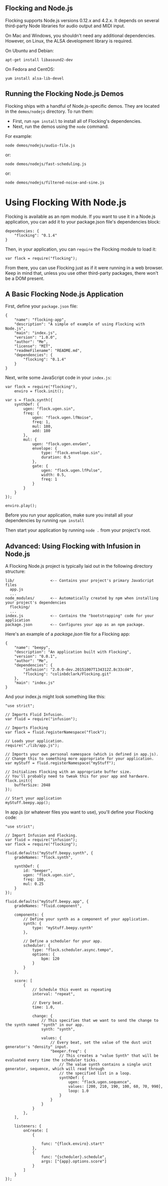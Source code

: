 ## Flocking and Node.js ##

Flocking supports Node.js versions 0.12.x and 4.2.x. It depends on several third-party Node libraries for audio output and MIDI input.

On Mac and Windows, you shouldn't need any additional dependencies. However, on Linux, the ALSA development library is required.

On Ubuntu and Debian:

    apt-get install libasound2-dev

On Fedora and CentOS:

    yum install alsa-lib-devel


## Running the Flocking Node.js Demos ##

Flocking ships with a handful of Node.js-specific demos. They are located in the <code>demos/nodejs</code> directory. To run them:
* First, run <code>npm install</code> to install all of Flocking's dependencies.
* Next, run the demos using the <code>node</code> command.

For example:

    node demos/nodejs/audio-file.js

or:

    node demos/nodejs/fast-scheduling.js

or:

    node demos/nodejs/filtered-noise-and-sine.js


# Using Flocking With Node.js #

Flocking is available as an npm module. If you want to use it in a Node.js application, you can add it to your package.json file's dependencies block:

    dependencies: {
        "flocking": "0.1.4"
    }

Then, in your application, you can <code>require</code> the Flocking module to load it:

    var flock = require("flocking");

From there, you can use Flocking just as if it were running in a web browser. Keep in mind that, unless you use other third-party packages, there won't be a DOM present.


## A Basic Flocking Node.js Application ##

First, define your <code>package.json</code> file:

    {
        "name": "flocking-app",
        "description": "A simple of example of using Flocking with Node.js",
        "main": "index.js",
        "version": "1.0.0",
        "author": "Me",
        "license": "MIT",
        "readmeFilename": "README.md",
        "dependencies": {
            "flocking": "0.1.4"
        }
    }

Next, write some JavaScript code in your <code>index.js</code>:

    var flock = require("flocking"),
        enviro = flock.init();

    var s = flock.synth({
        synthDef: {
            ugen: "flock.ugen.sin",
            freq: {
                ugen: "flock.ugen.lfNoise",
                freq: 1,
                mul: 180,
                add: 180
            },
            mul: {
                ugen: "flock.ugen.envGen",
                envelope: {
                    type: "flock.envelope.sin",
                    duration: 0.5
                },
                gate: {
                    ugen: "flock.ugen.lfPulse",
                    width: 0.5,
                    freq: 1
                }
            }
        }
    });

    enviro.play();

Before you run your application, make sure you install all your dependencies by running <code>npm install</code>

Then start your application by running <code>node .</code> from your project's root.


## Advanced: Using Flocking with Infusion in Node.js ##

A Flocking Node.js project is typically laid out in the following directory structure:

    lib/                <-- Contains your project's primary JavaScript files
      app.js
      ...
    node_modules/       <-- Automatically created by npm when installing your project's dependencies
      flocking/
      ...
    index.js            <-- Contains the "bootstrapping" code for your application
    package.json        <-- Configures your app as an npm package.

Here's an example of a _package.json_ file for a Flocking app:

    {
        "name": "beepy",
        "description": "An application built with Flocking",
        "version": "0.0.1",
        "author": "Me",
        "dependencies": {
            "infusion": "2.0.0-dev.20151007T134312Z.8c33cd4",
            "flocking": "colinbdclark/Flocking.git"
        },
        "main": "index.js"
    }


And your index.js might look something like this:

    "use strict";

    // Imports Fluid Infusion.
    var fluid = require("infusion");

    // Imports Flocking
    var flock = fluid.registerNamespace("flock");

    // Loads your application.
    require("./lib/app.js");

    // Imports your own personal namespace (which is defined in app.js).
    // Change this to something more appropriate for your application.
    var myStuff = fluid.registerNamespace("myStuff");

    // Initializes Flocking with an appropriate buffer size.
    // You'll probably need to tweak this for your app and hardware.
    flock.init({
        bufferSize: 2048
    });

    // Start your application
    myStuff.beepy.app();

In app.js (or whatever files you want to use), you'll define your Flocking code:

    "use strict";

    // Import Infusion and Flocking.
    var fluid = require("infusion");
    var flock = require("flocking");

    fluid.defaults("myStuff.beepy.synth", {
        gradeNames: "flock.synth",

        synthDef: {
            id: "beeper",
            ugen: "flock.ugen.sin",
            freq: 180,
            mul: 0.25
        }
    });

    fluid.defaults("myStuff.beepy.app", {
        gradeNames: "fluid.component",

        components: {
            // Define your synth as a component of your application.
            synth: {
                type: "myStuff.beepy.synth"
            },

            // Define a scheduler for your app.
            scheduler: {
                type: "flock.scheduler.async.tempo",
                options: {
                    bpm: 120
                }
            }
        },

        score: [
            {
                // Schedule this event as repeating
                interval: "repeat",

                // Every beat.
                time: 1.0,

                change: {
                    // This specifies that we want to send the change to the synth named "synth" in our app.
                    synth: "synth",

                    values: {
                        // Every beat, set the value of the dust unit generator's "density" input.
                        "beeper.freq": {
                            // This creates a "value Synth" that will be evaluated every time the scheduler ticks.
                            // The value synth contains a single unit generator, sequence, which will read through
                            // the specified list in a loop.
                            synthDef: {
                                ugen: "flock.ugen.sequence",
                                values: [200, 210, 190, 100, 60, 70, 990],
                                loop: 1.0
                            }
                        }
                    }
                }
            },
        ],

        listeners: {
            onCreate: [
                {

                    func: "{flock.enviro}.start"
                },
                {
                    func: "{scheduler}.schedule",
                    args: ["{app}.options.score"]
                }
            ]
        }
    });
